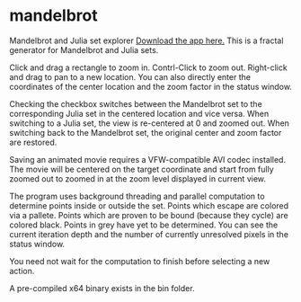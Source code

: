 # mandelbrot
Mandelbrot and Julia set explorer
[Download the app here.](https://github.com/shaped1/mandelbrot/blob/main/mbrot.exe?raw=true)
This is a fractal generator for Mandelbrot and Julia sets.

Click and drag a rectangle to zoom in.
Contrl-Click to zoom out.
Right-click and drag to pan to a new location.
You can also directly enter the coordinates of the center location and the zoom factor in the status window.

Checking the checkbox switches between the Mandelbrot set to the corresponding Julia set in the centered location and vice versa.
When switching to a Julia set, the view is re-centered at 0 and zoomed out.
When switching back to the Mandelbrot set, the original center and zoom factor are restored.

Saving an animated movie requires a VFW-compatible AVI codec installed.  The movie will be centered on the target coordinate and start from fully zoomed out to zoomed in at the zoom level displayed in current view.

The program uses background threading and parallel computation to determine points inside or outside the set.  Points which escape are colored via a pallete.  Points which are proven to be bound (because they cycle) are colored black.  Points in grey have yet to be determined.  You can see the current iteration depth and the number of currently unresolved pixels in the status window.

You need not wait for the computation to finish before selecting a new action.

A pre-compiled x64 binary exists in the bin folder.